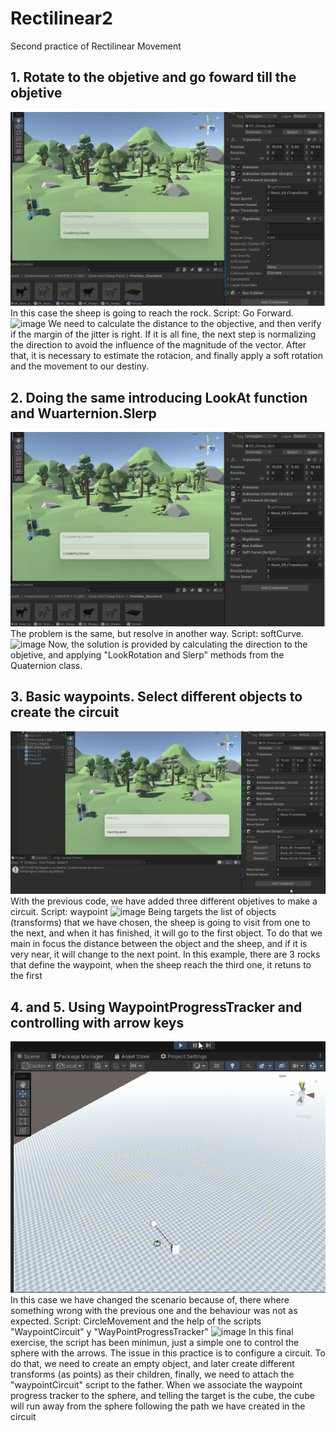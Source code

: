 # Rectilinear2
Second practice of Rectilinear Movement

## 1. Rotate to the objetive and go foward till the objetive
![exercise 1](https://github.com/antoniocxv/Rectilineo2/blob/main/gifs/ejercicio1.gif)
In this case the sheep is going to reach the rock. Script: Go Forward.
<img width="auto" alt="image" src="https://github.com/antoniocxv/Rectilineo2/assets/6523949/68cb6365-b5c6-4a96-95cd-9ad8fd3ed8bc">
We need to calculate the distance to the objective, and then verify if the margin of the jitter is right. If it is all fine, the next step is normalizing the direction to avoid the influence of the magnitude of the vector. After that, it is necessary to estimate the rotacion, and finally apply a soft rotation and the movement to our destiny.

## 2. Doing the same introducing LookAt function and Wuarternion.Slerp
![exercise 2](https://github.com/antoniocxv/Rectilineo2/blob/main/gifs/ejercicio2.gif)
The problem is the same, but resolve in another way. Script: softCurve.
<img width="auto" alt="image" src="https://github.com/antoniocxv/Rectilineo2/assets/6523949/4abc84b1-d355-406e-a04a-42efb177c384">
Now, the solution is provided by calculating the direction to the objetive, and applying "LookRotation and Slerp" methods from the Quaternion class.

## 3. Basic waypoints. Select different objects to create the circuit
![exercise 3](https://github.com/antoniocxv/Rectilineo2/blob/main/gifs/ejercicio3.gif)
 With the previous code, we have added three different objetives to make a circuit. Script: waypoint
<img width="auto" alt="image" src="https://github.com/antoniocxv/Rectilineo2/assets/6523949/4c006648-8624-44ba-ba5b-1d78b86fc24f">
Being targets the list of objects (transforms) that we have chosen, the sheep is going to visit from one to the next, and when it has finished, it will go to the first object. To do that we main in focus the distance between the object and the sheep, and if it is very near, it will change to the next point. In this example, there are 3 rocks that define the waypoint, when the sheep reach the third one, it retuns to the first

## 4. and 5. Using WaypointProgressTracker and controlling with arrow keys
![exercise 4 and 5](https://github.com/antoniocxv/Rectilineo2/blob/main/gifs/ejercicio5.gif)
In this case we have changed the scenario because of, there where something wrong with the previous one and the behaviour was not as expected. Script: CircleMovement and the help of the scripts "WaypointCircuit" y "WayPointProgressTracker"
<img width="auto" alt="image" src="https://github.com/antoniocxv/Rectilineo2/assets/6523949/14c7a0e2-3a00-4208-a6a8-9be8dbeaaed6">
In this final exercise, the script has been minimun, just a simple one to control the sphere with the arrows. The issue in this practice is to configure a circuit. To do that, we need to create an empty object, and later create different transforms (as points) as their children, finally, we need to attach the "waypointCircuit" script to the father. When we associate the waypoint progress tracker to the sphere, and telling the target is the cube, the cube will run away from the sphere following the path we have created in the circuit
 
